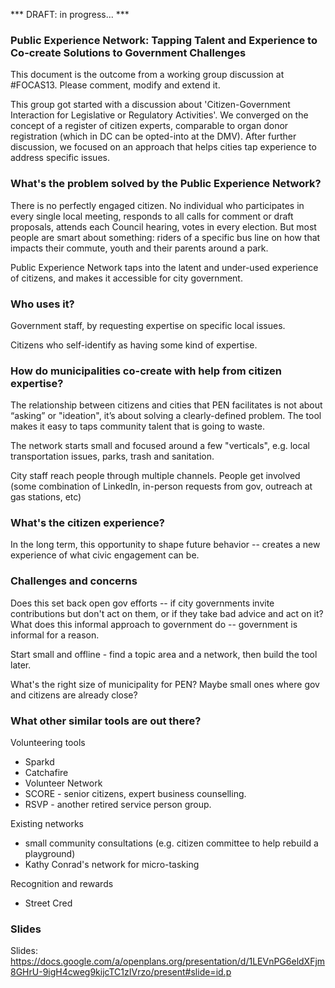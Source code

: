 *** DRAFT: in progress... *** 


### Public Experience Network: Tapping Talent and Experience to Co-create Solutions to Government Challenges 


This document is the outcome from a working group discussion at #FOCAS13. Please comment, modify and extend it.

This group got started with a discussion about 'Citizen-Government Interaction for Legislative or Regulatory Activities'. We converged on the concept of a register of citizen experts, comparable to organ donor registration (which in DC can be opted-into at the DMV). After further discussion, we focused on an approach that helps cities tap experience to address specific issues.


### What's the problem solved by the Public Experience Network?
There is no perfectly engaged citizen. No individual who participates in every single local meeting, responds to all calls for comment or draft proposals, attends each Council hearing, votes in every election. But most people are smart about something: riders of a specific bus line on how that impacts their commute, youth and their parents around a park.

Public Experience Network taps into the latent and under-used experience of citizens, and makes it accessible for city government. 

### Who uses it?
Government staff, by requesting expertise on specific local issues.

Citizens who self-identify as having some kind of expertise.


### How do municipalities co-create with help from citizen expertise?

The relationship between citizens and cities that PEN facilitates is not about “asking” or "ideation", it’s about solving a clearly-defined problem. The tool makes it easy to taps community talent that is going to waste. 

The network starts small and focused around a few "verticals", e.g. local transportation issues, parks, trash and sanitation. 

City staff reach people through multiple channels. People get involved (some combination of LinkedIn, in-person requests from gov, outreach at gas stations, etc)




### What's the citizen experience?

In the long term, this opportunity to shape future behavior -- creates a new experience of what civic engagement can be.


### Challenges and concerns

Does this set back open gov efforts -- if city governments invite contributions but don't act on them, or if they take bad advice and act on it? What does this informal approach to government do -- government is informal for a reason.

Start small and offline - find a topic area and a network, then build the tool later.

What's the right size of municipality for PEN? Maybe small ones where gov and citizens are already close?




### What other similar tools are out there?

Volunteering tools
* Sparkd
* Catchafire
* Volunteer Network
* SCORE - senior citizens, expert business counselling.
* RSVP - another retired service person group.

Existing networks
* small community consultations (e.g. citizen committee to help rebuild a playground)
* Kathy Conrad's network for micro-tasking

Recognition and rewards
* Street Cred
  
### Slides
Slides: https://docs.google.com/a/openplans.org/presentation/d/1LEVnPG6eldXFjm8GHrU-9igH4cweg9kijcTC1zIVrzo/present#slide=id.p
